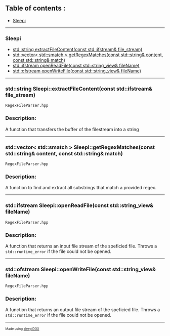 ## Table of contents : 
- [Sleepi](#1)

- - -
### Sleepi

- [std::string extractFileContent(const std::ifstream& file_stream)](#f1)
- [std::vector\< std::smatch \> getRegexMatches(const std::string& content, const std::string& match)](#f2)
- [std::ifstream openReadFile(const std::string_view& fileName)](#f3)
- [std::ofstream openWriteFile(const std::string_view& fileName)](#f4)

- - -
<h3 id="f1"> std::string Sleepi::extractFileContent(const std::ifstream& file_stream)</h3>

`RegexFileParser.hpp`

### Description:

A function that transfers the buffer of the filestream into a string



- - -

<h3 id="f3"> std::vector< std::smatch > Sleepi::getRegexMatches(const std::string& content, const std::string& match)</h3>

`RegexFileParser.hpp`

### Description:

A function to find and extract all substrings that match a provided regex.



- - -

<h3 id="f5"> std::ifstream Sleepi::openReadFile(const std::string_view& fileName)</h3>

`RegexFileParser.hpp`

### Description:

A function that returns an input file stream of the speficied file. Throws a `std::runtime_error` if the file could not be opened.



- - -

<h3 id="f7"> std::ofstream Sleepi::openWriteFile(const std::string_view& fileName)</h3>

`RegexFileParser.hpp`

### Description:

A function that returns an output file stream of the speficied file. Throws a `std::runtime_error` if the file could not be opened.



- - -



<p style="font-size : 10;">Made using <a href="https://github.com/SleepiCaffeine/sleepiDOX">sleepiDOX</a></p>